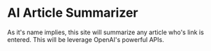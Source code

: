# AI Article Summarizer

As it's name implies, this site will summarize any article who's link is entered. This will be leverage OpenAI's powerful APIs. 